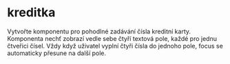 # kreditka
Vytvořte komponentu pro pohodlné zadávání čísla kreditní karty. Komponenta nechť zobrazí vedle sebe čtyří textová pole, každé pro jednu čtveřici čísel. Vždy když uživatel vyplní čtyři čísla do jednoho pole, focus se automaticky přesune na další pole.
